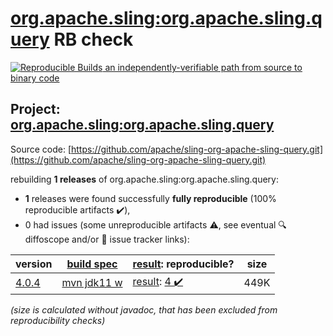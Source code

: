 [org.apache.sling:org.apache.sling.query](https://central.sonatype.com/artifact/org.apache.sling/org.apache.sling.query/versions) RB check
=======

[![Reproducible Builds](https://reproducible-builds.org/images/logos/rb.svg) an independently-verifiable path from source to binary code](https://reproducible-builds.org/)

## Project: [org.apache.sling:org.apache.sling.query](https://central.sonatype.com/artifact/org.apache.sling/org.apache.sling.query/versions)

Source code: [https://github.com/apache/sling-org-apache-sling-query.git](https://github.com/apache/sling-org-apache-sling-query.git)

rebuilding **1 releases** of org.apache.sling:org.apache.sling.query:
- **1** releases were found successfully **fully reproducible** (100% reproducible artifacts :heavy_check_mark:),
- 0 had issues (some unreproducible artifacts :warning:, see eventual :mag: diffoscope and/or :memo: issue tracker links):

| version | [build spec](/BUILDSPEC.md) | [result](https://reproducible-builds.org/docs/jvm/): reproducible? | size |
| -- | --------- | ------ | -- |
| [4.0.4](https://search.maven.org/artifact/org.apache.sling/org.apache.sling.query/4.0.4/pom) | [mvn jdk11 w](org.apache.sling.query-4.0.4.buildspec) | [result](org.apache.sling.query-4.0.4.buildinfo): [4 :heavy_check_mark: ](org.apache.sling.query-4.0.4.buildcompare) | 449K |

<i>(size is calculated without javadoc, that has been excluded from reproducibility checks)</i>
